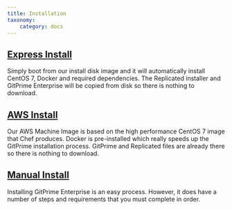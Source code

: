 ```yaml
---
title: Installation
taxonomy:
    category: docs
---
```


## [Express Install](express)

Simply boot from our install disk image and it will automatically install CentOS 7, Docker and required dependencies. The Replicated installer and GitPrime Enterprise will be copied from disk so there is nothing to download.

## [AWS Install](aws)

Our AWS Machine Image is based on the high performance CentOS 7 image that Chef produces. Docker is pre-installed which really speeds up the GitPrime installation process. GitPrime and Replicated files are already there so there is nothing to download.

## [Manual Install](manual)

Installing GitPrime Enterprise is an easy process.  However, it does have a number of steps and requirements that you must complete in order.